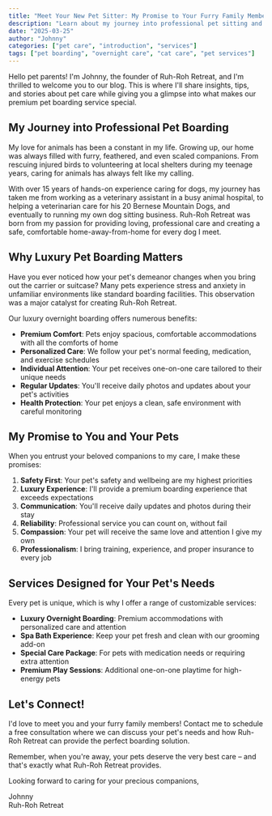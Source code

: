 ```yaml
---
title: "Meet Your New Pet Sitter: My Promise to Your Furry Family Members"
description: "Learn about my journey into professional pet sitting and the care standards I uphold for every animal in my care at Ruh-Roh Retreat."
date: "2025-03-25"
author: "Johnny"
categories: ["pet care", "introduction", "services"]
tags: ["pet boarding", "overnight care", "cat care", "pet services"]
---
```


Hello pet parents! I'm Johnny, the founder of Ruh-Roh Retreat, and I'm thrilled to welcome you to our blog. This is where I'll share insights, tips, and stories about pet care while giving you a glimpse into what makes our premium pet boarding service special.

## My Journey into Professional Pet Boarding

My love for animals has been a constant in my life. Growing up, our home was always filled with furry, feathered, and even scaled companions. From rescuing injured birds to volunteering at local shelters during my teenage years, caring for animals has always felt like my calling.

With over 15 years of hands-on experience caring for dogs, my journey has taken me from working as a veterinary assistant in a busy animal hospital, to helping a veterinarian care for his 20 Bernese Mountain Dogs, and eventually to running my own dog sitting business. Ruh-Roh Retreat was born from my passion for providing loving, professional care and creating a safe, comfortable home-away-from-home for every dog I meet.

## Why Luxury Pet Boarding Matters

Have you ever noticed how your pet's demeanor changes when you bring out the carrier or suitcase? Many pets experience stress and anxiety in unfamiliar environments like standard boarding facilities. This observation was a major catalyst for creating Ruh-Roh Retreat.

Our luxury overnight boarding offers numerous benefits:

- **Premium Comfort**: Pets enjoy spacious, comfortable accommodations with all the comforts of home
- **Personalized Care**: We follow your pet's normal feeding, medication, and exercise schedules
- **Individual Attention**: Your pet receives one-on-one care tailored to their unique needs
- **Regular Updates**: You'll receive daily photos and updates about your pet's activities
- **Health Protection**: Your pet enjoys a clean, safe environment with careful monitoring

## My Promise to You and Your Pets

When you entrust your beloved companions to my care, I make these promises:

1. **Safety First**: Your pet's safety and wellbeing are my highest priorities
2. **Luxury Experience**: I'll provide a premium boarding experience that exceeds expectations
3. **Communication**: You'll receive daily updates and photos during their stay
4. **Reliability**: Professional service you can count on, without fail
5. **Compassion**: Your pet will receive the same love and attention I give my own
6. **Professionalism**: I bring training, experience, and proper insurance to every job

## Services Designed for Your Pet's Needs

Every pet is unique, which is why I offer a range of customizable services:

- **Luxury Overnight Boarding**: Premium accommodations with personalized care and attention
- **Spa Bath Experience**: Keep your pet fresh and clean with our grooming add-on
- **Special Care Package**: For pets with medication needs or requiring extra attention
- **Premium Play Sessions**: Additional one-on-one playtime for high-energy pets

## Let's Connect!

I'd love to meet you and your furry family members! Contact me to schedule a free consultation where we can discuss your pet's needs and how Ruh-Roh Retreat can provide the perfect boarding solution.

Remember, when you're away, your pets deserve the very best care – and that's exactly what Ruh-Roh Retreat provides.

Looking forward to caring for your precious companions,

Johnny  
Ruh-Roh Retreat
